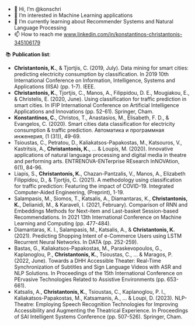 - 👋 Hi, I’m @konschri
- 👀 I’m interested in Machine Learning applications
- 🌱 I’m currently learning about Recommender Systems and Natural Language Processing
- 📫 How to reach me www.linkedin.com/in/konstantinos-christantonis-345106179

📚 **Publication list**:
* **Christantonis, K.**, & Tjortjis, C. (2019, July). Data mining for smart cities: predicting electricity consumption by classification. In 2019 10th International Conference on Information, Intelligence, Systems and Applications (IISA) (pp. 1-7). IEEE.
* **Christantonis, K.**, Tjortjis, C., Manos, A., Filippidou, D. E., Mougiakou, Ε., & Christelis, E. (2020, June). Using classification for traffic prediction in smart cities. In IFIP International Conference on Artificial Intelligence Applications and Innovations (pp. 52-61). Springer, Cham.
* **Konstantinos, C.**, Christos, T., Anastasios, M., Elisabeth, F. D., & Evangelos, C. (2020). Smart cities data classification for electricity consumption & traffic prediction. Автоматика и программная инженерия, (1 (31)), 49-69.
* Tsioustas, C., Petratou, D., Kaliakatsos-Papakostas, M., Katsouros, V., Kastritsis, A., **Christantonis, K.**, ... & Loupis, M. (2020). Innovative applications of natural language processing and digital media in theatre and performing arts. ENTRENOVA-ENTerprise REsearch InNOVAtion, 6(1), 84-96.
* Liapis, S., **Christantonis, K.**, Chazan-Pantzalis, V., Manos, A., Elizabeth Filippidou, D., & Tjortjis, C. (2021). A methodology using classification for traffic prediction: Featuring the impact of COVID-19. Integrated Computer-Aided Engineering, (Preprint), 1-19.
* Salampasis, M., Siomos, T., Katsalis, A., Diamantaras, K., **Christantonis, K.**, Delianidi, M., & Karaveli, I. (2021, February). Comparison of RNN and Embeddings Methods for Next-item and Last-basket Session-based Recommendations. In 2021 13th International Conference on Machine Learning and Computing (pp. 477-484).
* Diamantaras, K. I., Salampasis, M., Katsalis, A., & **Christantonis, K.** (2021). Predicting Shopping Intent of e-Commerce Users using LSTM Recurrent Neural Networks. In DATA (pp. 252-259).
* Bastas, G., Kaliakatsos-Papakostas, M., Paraskevopoulos, G., Kaplanoglou, P., **Christantonis, K.**, Tsioustas, C., ... & Maragos, P. (2022, June). Towards a DHH Accessible Theater: Real-Time Synchronization of Subtitles and Sign Language Videos with ASR and NLP Solutions. In Proceedings of the 15th International Conference on PErvasive Technologies Related to Assistive Environments (pp. 653-661).
* Katsalis, A., **Christantonis, K.**, Tsioustas, C., Kaplanoglou, P. I., Kaliakatsos-Papakostas, M., Katsamanis, A., ... & Loupi, D. (2023). NLP-Theatre: Employing Speech Recognition Technologies for Improving Accessibility and Augmenting the Theatrical Experience. In Proceedings of SAI Intelligent Systems Conference (pp. 507-526). Springer, Cham.

<!---
konschri/konschri is a ✨ special ✨ repository because its `README.md` (this file) appears on your GitHub profile.
You can click the Preview link to take a look at your changes.
--->
